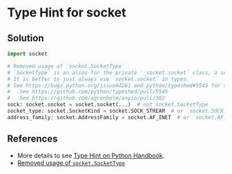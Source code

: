 # Type Hint for socket

## Solution

```python
import socket

# Removed usage of `socket.SocketType`
# `SocketType` is an alias for the private `_socket.socket` class, a superclass of `socket.socket`.
# It is better to just always use `socket.socket` in types.
# See https://bugs.python.org/issue44261 and python/typeshed#5545 for some context.
#   See https://github.com/python/typeshed/pull/5545
#   See https://github.com/agronholm/anyio/pull/302
sock: socket.socket = socket.socket(...)  # not socket.SocketType
socket_type: socket.SocketKind = socket.SOCK_STREAM  # or `socket.SOCK_DGRAM`
address_family: socket.AddressFamily = socket.AF_INET  # or `socket.AF_INET6`
```

## References

- More details to see [Type Hint on Python Handbook](https://leven-cn.github.io/python-handbook/recipes/core/type_hint).
- [Removed usage of `socket.SocketType`](https://github.com/python/typeshed/pull/5545)
